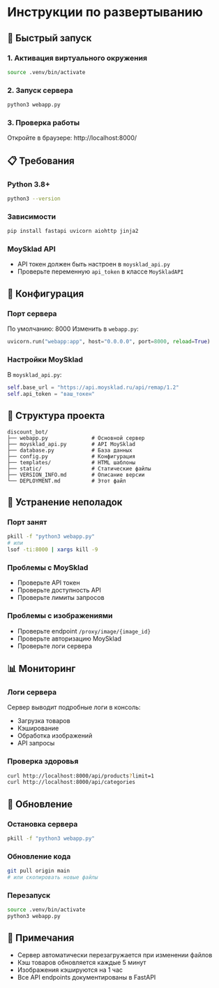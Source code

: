 # Инструкции по развертыванию

## 🚀 Быстрый запуск

### 1. Активация виртуального окружения
```bash
source .venv/bin/activate
```

### 2. Запуск сервера
```bash
python3 webapp.py
```

### 3. Проверка работы
Откройте в браузере: http://localhost:8000/

## 📋 Требования

### Python 3.8+
```bash
python3 --version
```

### Зависимости
```bash
pip install fastapi uvicorn aiohttp jinja2
```

### MoySklad API
- API токен должен быть настроен в `moysklad_api.py`
- Проверьте переменную `api_token` в классе `MoySkladAPI`

## 🔧 Конфигурация

### Порт сервера
По умолчанию: 8000
Изменить в `webapp.py`:
```python
uvicorn.run("webapp:app", host="0.0.0.0", port=8000, reload=True)
```

### Настройки MoySklad
В `moysklad_api.py`:
```python
self.base_url = "https://api.moysklad.ru/api/remap/1.2"
self.api_token = "ваш_токен"
```

## 📁 Структура проекта

```
discount_bot/
├── webapp.py              # Основной сервер
├── moysklad_api.py        # API MoySklad
├── database.py            # База данных
├── config.py              # Конфигурация
├── templates/             # HTML шаблоны
├── static/                # Статические файлы
├── VERSION_INFO.md        # Описание версии
└── DEPLOYMENT.md          # Этот файл
```

## 🐛 Устранение неполадок

### Порт занят
```bash
pkill -f "python3 webapp.py"
# или
lsof -ti:8000 | xargs kill -9
```

### Проблемы с MoySklad
- Проверьте API токен
- Проверьте доступность API
- Проверьте лимиты запросов

### Проблемы с изображениями
- Проверьте endpoint `/proxy/image/{image_id}`
- Проверьте авторизацию MoySklad
- Проверьте логи сервера

## 📊 Мониторинг

### Логи сервера
Сервер выводит подробные логи в консоль:
- Загрузка товаров
- Кэширование
- Обработка изображений
- API запросы

### Проверка здоровья
```bash
curl http://localhost:8000/api/products?limit=1
curl http://localhost:8000/api/categories
```

## 🔄 Обновление

### Остановка сервера
```bash
pkill -f "python3 webapp.py"
```

### Обновление кода
```bash
git pull origin main
# или скопировать новые файлы
```

### Перезапуск
```bash
source .venv/bin/activate
python3 webapp.py
```

## 📝 Примечания

- Сервер автоматически перезагружается при изменении файлов
- Кэш товаров обновляется каждые 5 минут
- Изображения кэшируются на 1 час
- Все API endpoints документированы в FastAPI
